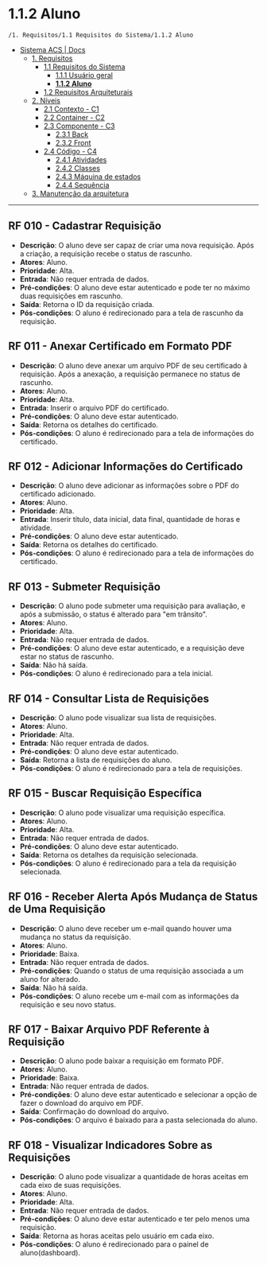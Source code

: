 # 1.1.2 Aluno

`/1. Requisitos/1.1 Requisitos do Sistema/1.1.2 Aluno`

* [Sistema ACS | Docs](../../../README.md)
  * [1. Requisitos](../../../1.%20Requisitos/README.md)
    * [1.1 Requisitos do Sistema](../../../1.%20Requisitos/1.1%20Requisitos%20do%20Sistema/README.md)
      * [1.1.1 Usuário geral](../../../1.%20Requisitos/1.1%20Requisitos%20do%20Sistema/1.1.1%20Usu%C3%A1rio%20geral/README.md)
      * [**1.1.2 Aluno**](../../../1.%20Requisitos/1.1%20Requisitos%20do%20Sistema/1.1.2%20Aluno/README.md)
    * [1.2 Requisitos Arquiteturais](../../../1.%20Requisitos/1.2%20Requisitos%20Arquiteturais/README.md)
  * [2. Níveis](../../../2.%20N%C3%ADveis/README.md)
    * [2.1 Contexto - C1](../../../2.%20N%C3%ADveis/2.1%20Contexto%20-%20C1/README.md)
    * [2.2 Container - C2](../../../2.%20N%C3%ADveis/2.2%20Container%20-%20C2/README.md)
    * [2.3 Componente - C3](../../../2.%20N%C3%ADveis/2.3%20Componente%20-%20C3/README.md)
      * [2.3.1 Back](../../../2.%20N%C3%ADveis/2.3%20Componente%20-%20C3/2.3.1%20Back/README.md)
      * [2.3.2 Front](../../../2.%20N%C3%ADveis/2.3%20Componente%20-%20C3/2.3.2%20Front/README.md)
    * [2.4 Código - C4](../../../2.%20N%C3%ADveis/2.4%20C%C3%B3digo%20-%20C4/README.md)
      * [2.4.1 Atividades](../../../2.%20N%C3%ADveis/2.4%20C%C3%B3digo%20-%20C4/2.4.1%20Atividades/README.md)
      * [2.4.2 Classes](../../../2.%20N%C3%ADveis/2.4%20C%C3%B3digo%20-%20C4/2.4.2%20Classes/README.md)
      * [2.4.3 Máquina de estados](../../../2.%20N%C3%ADveis/2.4%20C%C3%B3digo%20-%20C4/2.4.3%20M%C3%A1quina%20de%20estados/README.md)
      * [2.4.4 Sequência](../../../2.%20N%C3%ADveis/2.4%20C%C3%B3digo%20-%20C4/2.4.4%20Sequ%C3%AAncia/README.md)
  * [3. Manutenção da arquitetura](../../../3.%20Manuten%C3%A7%C3%A3o%20da%20arquitetura/README.md)

---

## RF 010 - Cadastrar Requisição
- **Descrição**: O aluno deve ser capaz de criar uma nova requisição. Após a criação, a requisição recebe o status de 
rascunho.
- **Atores**: Aluno.
- **Prioridade**: Alta.
- **Entrada**: Não requer entrada de dados.
- **Pré-condições**: O aluno deve estar autenticado e pode ter no máximo duas requisições em rascunho.
- **Saída**: Retorna o ID da requisição criada.
- **Pós-condições**: O aluno é redirecionado para a tela de rascunho da requisição.

## RF 011 - Anexar Certificado em Formato PDF
- **Descrição**: O aluno deve anexar um arquivo PDF de seu certificado à requisição. Após a anexação, a requisição 
permanece no status de rascunho.
- **Atores**: Aluno.
- **Prioridade**: Alta.
- **Entrada**: Inserir o arquivo PDF do certificado.
- **Pré-condições**: O aluno deve estar autenticado.
- **Saída**: Retorna os detalhes do certificado.
- **Pós-condições**: O aluno é redirecionado para a tela de informações do certificado.

## RF 012 - Adicionar Informações do Certificado
- **Descrição**: O aluno deve adicionar as informações sobre o PDF do certificado adicionado.
- **Atores**: Aluno.
- **Prioridade**: Alta.
- **Entrada**: Inserir título, data inicial, data final, quantidade de horas e atividade.
- **Pré-condições**: O aluno deve estar autenticado.
- **Saída**: Retorna os detalhes do certificado.
- **Pós-condições**: O aluno é redirecionado para a tela de informações do certificado.

## RF 013 - Submeter Requisição
- **Descrição**: O aluno pode submeter uma requisição para avaliação, e após a submissão, o status é alterado para 
"em trânsito".
- **Atores**: Aluno.
- **Prioridade**: Alta.
- **Entrada**: Não requer entrada de dados.
- **Pré-condições**: O aluno deve estar autenticado, e a requisição deve estar no status de rascunho.
- **Saída**: Não há saída.
- **Pós-condições**: O aluno é redirecionado para a tela inicial.

## RF 014 - Consultar Lista de Requisições
- **Descrição**: O aluno pode visualizar sua lista de requisições.
- **Atores**: Aluno.
- **Prioridade**: Alta.
- **Entrada**: Não requer entrada de dados.
- **Pré-condições**: O aluno deve estar autenticado.
- **Saída**: Retorna a lista de requisições do aluno.
- **Pós-condições**: O aluno é redirecionado para a tela de requisições.

## RF 015 - Buscar Requisição Específica
- **Descrição**: O aluno pode visualizar uma requisição específica.
- **Atores**: Aluno.
- **Prioridade**: Alta.
- **Entrada**: Não requer entrada de dados.
- **Pré-condições**: O aluno deve estar autenticado.
- **Saída**: Retorna os detalhes da requisição selecionada.
- **Pós-condições**: O aluno é redirecionado para a tela da requisição selecionada.

## RF 016 - Receber Alerta Após Mudança de Status de Uma Requisição
- **Descrição**: O aluno deve receber um e-mail quando houver uma mudança no status da requisição.
- **Atores**: Aluno.
- **Prioridade**: Baixa.
- **Entrada**: Não requer entrada de dados.
- **Pré-condições**: Quando o status de uma requisição associada a um aluno for alterado.
- **Saída**: Não há saída.
- **Pós-condições**: O aluno recebe um e-mail com as informações da requisição e seu novo status.

## RF 017 - Baixar Arquivo PDF Referente à Requisição
- **Descrição**: O aluno pode baixar a requisição em formato PDF.
- **Atores**: Aluno.
- **Prioridade**: Baixa.
- **Entrada**: Não requer entrada de dados.
- **Pré-condições**: O aluno deve estar autenticado e selecionar a opção de fazer o download do arquivo em PDF.
- **Saída**: Confirmação do download do arquivo.
- **Pós-condições**: O arquivo é baixado para a pasta selecionada do aluno.

## RF 018 - Visualizar Indicadores Sobre as Requisições
- **Descrição**: O aluno pode visualizar a quantidade de horas aceitas em cada eixo de suas requisições.
- **Atores**: Aluno.
- **Prioridade**: Alta.
- **Entrada**: Não requer entrada de dados.
- **Pré-condições**: O aluno deve estar autenticado e ter pelo menos uma requisição.
- **Saída**: Retorna as horas aceitas pelo usuário em cada eixo.
- **Pós-condições**: O aluno é redirecionado para o painel de aluno(dashboard).
